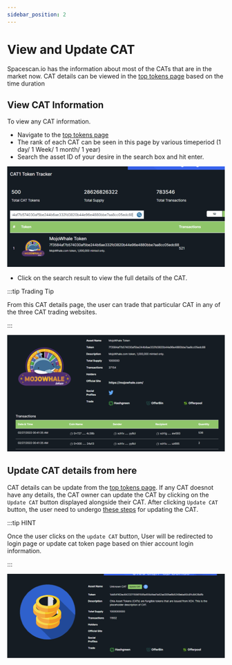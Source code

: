 ```yaml
---
sidebar_position: 2
---
```


# View and Update CAT

Spacescan.io has the information about most of the CATs that are in the market now. 
CAT details can be viewed in the [top tokens page](https://www.spacescan.io/xch/cat1/topTokens) based on the time duration

## View CAT Information


To view any CAT information. 
- Navigate to the [top tokens page](https://www.spacescan.io/xch/cat1/topTokens)
- The rank of each CAT can be seen in this page by various timeperiod (1 day/ 1 Week/ 1 month/ 1 year)
- Search the asset ID of your desire in the search box and hit enter.

![Top Tokens Search box](/img/updatecatinfodetails/search-catinfo.png)

- Click on the search result to view the full details of the CAT. 

:::tip Trading Tip

From this CAT details page, the user can trade that particular CAT in any of the three CAT trading websites. 

:::

![Top Tokens CAT details](/img/updatecatinfodetails/fullcatdetails.png)

## Update CAT details from here

CAT details can be update from the [top tokens page](https://www.spacescan.io/xch/cat1/topTokens).
If any CAT doesnot have any details, the CAT owner can update the CAT by clicking on the `Update CAT` button 
displayed alongside their CAT. After clicking `Update CAT` button, the user need to undergo [these steps](../guide/updatecatinfo.md) for updating the CAT.  

:::tip HINT

Once the user clicks on the `update CAT` button, User will be redirected to login page or update cat token page 
based on thier account login information. 

:::

![Top Tokens CAT details](/img/updatecatinfodetails/update_token_tokenpage.png)